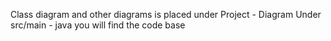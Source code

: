 
Class diagram and other diagrams is placed under Project - Diagram 
Under src/main - java you will find the code base 


